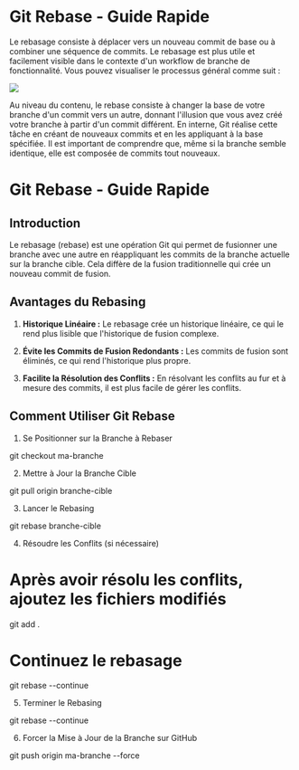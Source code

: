 # Git Rebase - Guide Rapide

Le rebasage consiste à déplacer vers un nouveau commit de base ou à combiner une séquence de commits. Le rebasage est plus utile et facilement visible dans le contexte d'un workflow de branche de fonctionnalité. Vous pouvez visualiser le processus général comme suit :

![](https://wac-cdn.atlassian.com/dam/jcr:4e576671-1b7f-43db-afb5-cf8db8df8e4a/01%20What%20is%20git%20rebase.svg?cdnVersion=1352)

Au niveau du contenu, le rebase consiste à changer la base de votre branche d'un commit vers un autre, donnant l'illusion que vous avez créé votre branche à partir d'un commit différent. En interne, Git réalise cette tâche en créant de nouveaux commits et en les appliquant à la base spécifiée. Il est important de comprendre que, même si la branche semble identique, elle est composée de commits tout nouveaux.


# Git Rebase - Guide Rapide

## Introduction

Le rebasage (rebase) est une opération Git qui permet de fusionner une branche avec une autre en réappliquant les commits de la branche actuelle sur la branche cible. Cela diffère de la fusion traditionnelle qui crée un nouveau commit de fusion.

## Avantages du Rebasing

1. **Historique Linéaire :** Le rebasage crée un historique linéaire, ce qui le rend plus lisible que l'historique de fusion complexe.

2. **Évite les Commits de Fusion Redondants :** Les commits de fusion sont éliminés, ce qui rend l'historique plus propre.

3. **Facilite la Résolution des Conflits :** En résolvant les conflits au fur et à mesure des commits, il est plus facile de gérer les conflits.

## Comment Utiliser Git Rebase

1. Se Positionner sur la Branche à Rebaser

git checkout ma-branche

2. Mettre à Jour la Branche Cible

git pull origin branche-cible

3. Lancer le Rebasing

git rebase branche-cible

4. Résoudre les Conflits (si nécessaire)

# Après avoir résolu les conflits, ajoutez les fichiers modifiés
git add .

# Continuez le rebasage
git rebase --continue

5. Terminer le Rebasing

git rebase --continue

6. Forcer la Mise à Jour de la Branche sur GitHub

git push origin ma-branche --force



